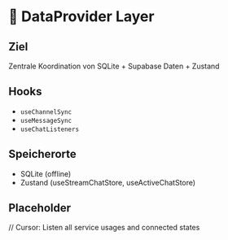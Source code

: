 # 🔄 DataProvider Layer

## Ziel
Zentrale Koordination von SQLite + Supabase Daten + Zustand

## Hooks
- `useChannelSync`
- `useMessageSync`
- `useChatListeners`

## Speicherorte
- SQLite (offline)
- Zustand (useStreamChatStore, useActiveChatStore)

## Placeholder
// Cursor: Listen all service usages and connected states
